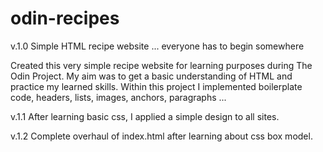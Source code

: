 # odin-recipes
v.1.0
Simple HTML recipe website ... everyone has to begin somewhere

Created this very simple recipe website for learning purposes during The Odin Project.
My aim was to get a basic understanding of HTML and practice my learned skills.
Within this project I implemented boilerplate code, headers, lists, images, anchors, paragraphs ...

v.1.1
After learning basic css, I applied a simple design to all sites.

v.1.2
Complete overhaul of index.html after learning about css box model.